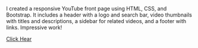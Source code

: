 I created a responsive YouTube front page using HTML, CSS, and Bootstrap. It includes a header with a logo and search bar, video thumbnails with titles and descriptions, a sidebar for related videos, and a footer with links. Impressive work!

<a href="https://midlaj123.github.io/YOUTUBE/">Click Hear</a> 
